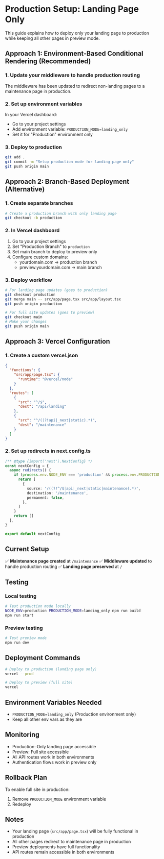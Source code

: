 # Production Setup: Landing Page Only

This guide explains how to deploy only your landing page to production while keeping all other pages in preview mode.

## Approach 1: Environment-Based Conditional Rendering (Recommended)

### 1. Update your middleware to handle production routing

The middleware has been updated to redirect non-landing pages to a maintenance page in production.

### 2. Set up environment variables

In your Vercel dashboard:
- Go to your project settings
- Add environment variable: `PRODUCTION_MODE=landing_only`
- Set it for "Production" environment only

### 3. Deploy to production

```bash
git add .
git commit -m "Setup production mode for landing page only"
git push origin main
```

## Approach 2: Branch-Based Deployment (Alternative)

### 1. Create separate branches

```bash
# Create a production branch with only landing page
git checkout -b production
```

### 2. In Vercel dashboard

1. Go to your project settings
2. Set "Production Branch" to `production` 
3. Set main branch to deploy to preview only
4. Configure custom domains:
   - yourdomain.com → production branch
   - preview.yourdomain.com → main branch

### 3. Deploy workflow

```bash
# For landing page updates (goes to production)
git checkout production
git merge main -- src/app/page.tsx src/app/layout.tsx
git push origin production

# For full site updates (goes to preview)
git checkout main
# Make your changes
git push origin main
```

## Approach 3: Vercel Configuration

### 1. Create a custom vercel.json

```json
{
  "functions": {
    "src/app/page.tsx": {
      "runtime": "@vercel/node"
    }
  },
  "routes": [
    {
      "src": "^/$",
      "dest": "/api/landing"
    },
    {
      "src": "^/((?!api|_next|static).*)",
      "dest": "/maintenance"
    }
  ]
}
```

### 2. Set up redirects in next.config.ts

```typescript
/** @type {import('next').NextConfig} */
const nextConfig = {
  async redirects() {
    if (process.env.NODE_ENV === 'production' && process.env.PRODUCTION_MODE === 'landing_only') {
      return [
        {
          source: '/((?!^/$|api|_next|static|maintenance).*)',
          destination: '/maintenance',
          permanent: false,
        },
      ]
    }
    return []
  },
}

export default nextConfig
```

## Current Setup

✅ **Maintenance page created** at `/maintenance`
✅ **Middleware updated** to handle production routing
✅ **Landing page preserved** at `/`

## Testing

### Local testing
```bash
# Test production mode locally
NODE_ENV=production PRODUCTION_MODE=landing_only npm run build
npm run start
```

### Preview testing
```bash
# Test preview mode
npm run dev
```

## Deployment Commands

```bash
# Deploy to production (landing page only)
vercel --prod

# Deploy to preview (full site)
vercel
```

## Environment Variables Needed

- `PRODUCTION_MODE=landing_only` (Production environment only)
- Keep all other env vars as they are

## Monitoring

- Production: Only landing page accessible
- Preview: Full site accessible
- All API routes work in both environments
- Authentication flows work in preview only

## Rollback Plan

To enable full site in production:
1. Remove `PRODUCTION_MODE` environment variable
2. Redeploy

## Notes

- Your landing page (`src/app/page.tsx`) will be fully functional in production
- All other pages redirect to maintenance page in production
- Preview deployments have full functionality
- API routes remain accessible in both environments